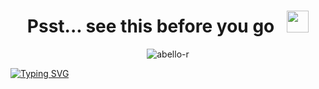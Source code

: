 <h1 align="center"><b>Psst... see this before you go</b>
&nbsp;
<img src="https://i.giphy.com/media/v1.Y2lkPTc5MGI3NjExMGVyNWF1ZGRjaWpldWxxcG9vZmlsNHg1aGthcmdqNXhieGZ0djJneCZlcD12MV9pbnRlcm5hbF9naWZfYnlfaWQmY3Q9ZQ/VDNDX5BhKKz0YsJkl0/giphy.gif" width="35"></h1>

<p align="center"> 
  <img src="https://komarev.com/ghpvc/?username=abello-r&label=Profile%20views&color=0e75b6&style=flat" alt="abello-r" /> 
</p>

<a href="https://git.io/typing-svg"><img src="https://readme-typing-svg.demolab.com?font=Avenir&weight=600&size=30&duration=2000&pause=1000&center=true&vCenter=true&random=false&width=450&height=60&lines=I+create+digital+solutions;Automate+tasks+efficiently;Develop+AI-driven+bots;Created+AI-powered+applications" alt="Typing SVG" /></a>
